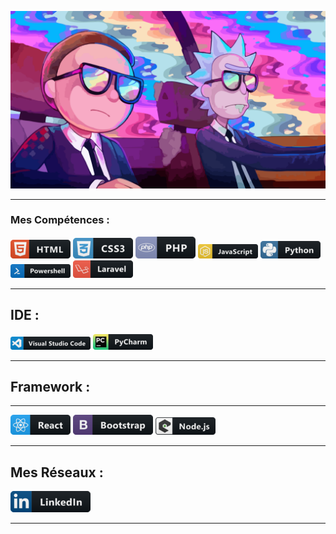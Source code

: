 ![Cover](https://github.com/BU33R/BU33R/blob/main/img/Rick2.png)
***
### Mes Compétences : 

![Cover](https://github.com/BU33R/BU33R/blob/main/img/HTML5.png)           ![Cover](https://github.com/BU33R/BU33R/blob/main/img/css3.png)
![Cover](https://github.com/BU33R/BU33R/blob/main/img/php.png)           ![Cover](https://github.com/BU33R/BU33R/blob/main/img/JS.png)
![Cover](https://github.com/BU33R/BU33R/blob/main/img/PY.png)
![Cover](https://github.com/BU33R/BU33R/blob/main/img/PS.png)
![Cover](https://github.com/BU33R/BU33R/blob/main/img/laravel.png)
***
## IDE :  
![Cover](https://github.com/BU33R/BU33R/blob/main/img/vs.png)          ![Cover](https://github.com/BU33R/BU33R/blob/main/img/PyCharme.png)
***
## Framework :
***
![Cover](https://github.com/BU33R/BU33R/blob/main/img/react.png)          ![Cover](https://github.com/BU33R/BU33R/blob/main/img/BS.png)
![Cover](https://github.com/BU33R/BU33R/blob/main/img/nodeJS.png) 
***
## Mes Réseaux :
![Cover](https://github.com/BU33R/BU33R/blob/main/img/LK.png) 
***




<!--

**BU33R/BU33R** is a ✨ _special_ ✨ repository because its `README.md` (this file) appears on your GitHub profile.

Here are some ideas to get you started:

- 🔭 I’m currently working on ...
- 🌱 I’m currently learning ...
- 👯 I’m looking to collaborate on ...
- 🤔 I’m looking for help with ...
- 💬 Ask me about ...
- 📫 How to reach me: ...
- 😄 Pronouns: ...
- ⚡ Fun fact: ...
-->
